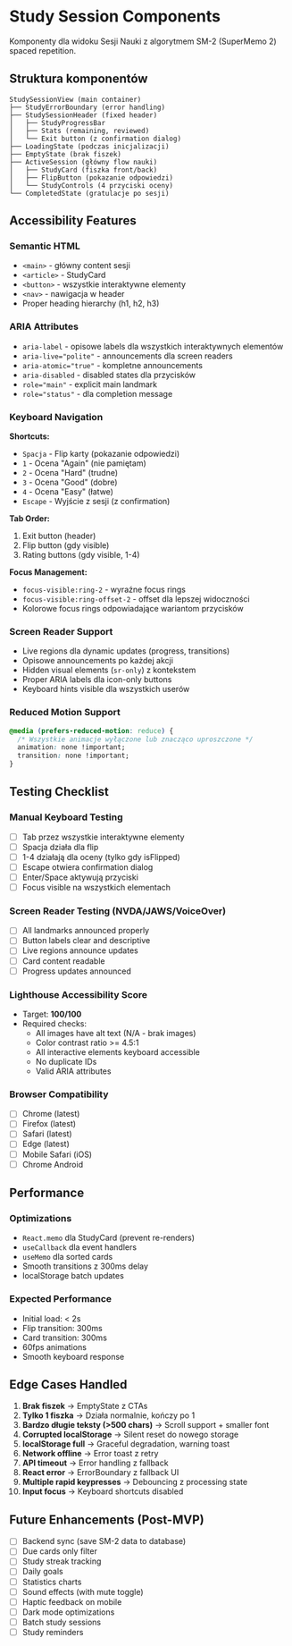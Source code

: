 # Study Session Components

Komponenty dla widoku Sesji Nauki z algorytmem SM-2 (SuperMemo 2) spaced repetition.

## Struktura komponentów

```
StudySessionView (main container)
├── StudyErrorBoundary (error handling)
├── StudySessionHeader (fixed header)
│   ├── StudyProgressBar
│   ├── Stats (remaining, reviewed)
│   └── Exit button (z confirmation dialog)
├── LoadingState (podczas inicjalizacji)
├── EmptyState (brak fiszek)
├── ActiveSession (główny flow nauki)
│   ├── StudyCard (fiszka front/back)
│   ├── FlipButton (pokazanie odpowiedzi)
│   └── StudyControls (4 przyciski oceny)
└── CompletedState (gratulacje po sesji)
```

## Accessibility Features

### Semantic HTML

- `<main>` - główny content sesji
- `<article>` - StudyCard
- `<button>` - wszystkie interaktywne elementy
- `<nav>` - nawigacja w header
- Proper heading hierarchy (h1, h2, h3)

### ARIA Attributes

- `aria-label` - opisowe labels dla wszystkich interaktywnych elementów
- `aria-live="polite"` - announcements dla screen readers
- `aria-atomic="true"` - kompletne announcements
- `aria-disabled` - disabled states dla przycisków
- `role="main"` - explicit main landmark
- `role="status"` - dla completion message

### Keyboard Navigation

**Shortcuts:**

- `Spacja` - Flip karty (pokazanie odpowiedzi)
- `1` - Ocena "Again" (nie pamiętam)
- `2` - Ocena "Hard" (trudne)
- `3` - Ocena "Good" (dobre)
- `4` - Ocena "Easy" (łatwe)
- `Escape` - Wyjście z sesji (z confirmation)

**Tab Order:**

1. Exit button (header)
2. Flip button (gdy visible)
3. Rating buttons (gdy visible, 1-4)

**Focus Management:**

- `focus-visible:ring-2` - wyraźne focus rings
- `focus-visible:ring-offset-2` - offset dla lepszej widoczności
- Kolorowe focus rings odpowiadające wariantom przycisków

### Screen Reader Support

- Live regions dla dynamic updates (progress, transitions)
- Opisowe announcements po każdej akcji
- Hidden visual elements (`sr-only`) z kontekstem
- Proper ARIA labels dla icon-only buttons
- Keyboard hints visible dla wszystkich userów

### Reduced Motion Support

```css
@media (prefers-reduced-motion: reduce) {
  /* Wszystkie animacje wyłączone lub znacząco uproszczone */
  animation: none !important;
  transition: none !important;
}
```

## Testing Checklist

### Manual Keyboard Testing

- [ ] Tab przez wszystkie interaktywne elementy
- [ ] Spacja działa dla flip
- [ ] 1-4 działają dla oceny (tylko gdy isFlipped)
- [ ] Escape otwiera confirmation dialog
- [ ] Enter/Space aktywują przyciski
- [ ] Focus visible na wszystkich elementach

### Screen Reader Testing (NVDA/JAWS/VoiceOver)

- [ ] All landmarks announced properly
- [ ] Button labels clear and descriptive
- [ ] Live regions announce updates
- [ ] Card content readable
- [ ] Progress updates announced

### Lighthouse Accessibility Score

- Target: **100/100**
- Required checks:
  - All images have alt text (N/A - brak images)
  - Color contrast ratio >= 4.5:1
  - All interactive elements keyboard accessible
  - No duplicate IDs
  - Valid ARIA attributes

### Browser Compatibility

- [ ] Chrome (latest)
- [ ] Firefox (latest)
- [ ] Safari (latest)
- [ ] Edge (latest)
- [ ] Mobile Safari (iOS)
- [ ] Chrome Android

## Performance

### Optimizations

- `React.memo` dla StudyCard (prevent re-renders)
- `useCallback` dla event handlers
- `useMemo` dla sorted cards
- Smooth transitions z 300ms delay
- localStorage batch updates

### Expected Performance

- Initial load: < 2s
- Flip transition: 300ms
- Card transition: 300ms
- 60fps animations
- Smooth keyboard response

## Edge Cases Handled

1. **Brak fiszek** → EmptyState z CTAs
2. **Tylko 1 fiszka** → Działa normalnie, kończy po 1
3. **Bardzo długie teksty (>500 chars)** → Scroll support + smaller font
4. **Corrupted localStorage** → Silent reset do nowego storage
5. **localStorage full** → Graceful degradation, warning toast
6. **Network offline** → Error toast z retry
7. **API timeout** → Error handling z fallback
8. **React error** → ErrorBoundary z fallback UI
9. **Multiple rapid keypresses** → Debouncing z processing state
10. **Input focus** → Keyboard shortcuts disabled

## Future Enhancements (Post-MVP)

- [ ] Backend sync (save SM-2 data to database)
- [ ] Due cards only filter
- [ ] Study streak tracking
- [ ] Daily goals
- [ ] Statistics charts
- [ ] Sound effects (with mute toggle)
- [ ] Haptic feedback on mobile
- [ ] Dark mode optimizations
- [ ] Batch study sessions
- [ ] Study reminders
